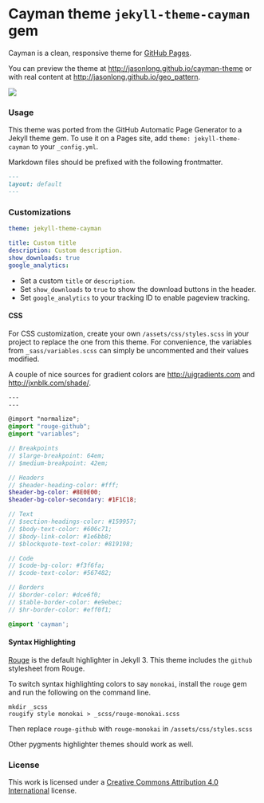 # Cayman theme `jekyll-theme-cayman` gem

Cayman is a clean, responsive theme for [GitHub Pages](https://pages.github.com).

You can preview the theme at http://jasonlong.github.io/cayman-theme or with real content at http://jasonlong.github.io/geo_pattern.

![](http://cl.ly/image/1T3r3d18311V/content)

### Usage

This theme was ported from the GitHub Automatic Page Generator to a Jekyll theme gem. To use it on a Pages site, add `theme: jekyll-theme-cayman` to your `_config.yml`.

Markdown files should be prefixed with the following frontmatter.

```md
---
layout: default
---

```

### Customizations

```yaml
theme: jekyll-theme-cayman

title: Custom title
description: Custom description.
show_downloads: true
google_analytics:
```

- Set a custom `title` or `description`.
- Set `show_downloads` to `true` to show the download buttons in the header.
- Set `google_analytics` to your tracking ID to enable pageview tracking.

#### CSS

For CSS customization, create your own `/assets/css/styles.scss` in your project to replace the one from this theme. For convenience, the variables from `_sass/variables.scss` can simply be uncommented and their values modified.

A couple of nice sources for gradient colors are http://uigradients.com and http://jxnblk.com/shade/.

```scss
---
---

@import "normalize";
@import "rouge-github";
@import "variables";

// Breakpoints
// $large-breakpoint: 64em;
// $medium-breakpoint: 42em;

// Headers
// $header-heading-color: #fff;
$header-bg-color: #8E0E00;
$header-bg-color-secondary: #1F1C18;

// Text
// $section-headings-color: #159957;
// $body-text-color: #606c71;
// $body-link-color: #1e6bb8;
// $blockquote-text-color: #819198;

// Code
// $code-bg-color: #f3f6fa;
// $code-text-color: #567482;

// Borders
// $border-color: #dce6f0;
// $table-border-color: #e9ebec;
// $hr-border-color: #eff0f1;

@import 'cayman';
```

#### Syntax Highlighting

[Rouge](http://rouge.jneen.net/) is the default highlighter in Jekyll 3. This theme includes the `github` stylesheet from Rouge.

To switch syntax highlighting colors to say `monokai`, install the `rouge` gem and run the following on the command line.

```
mkdir _scss
rougify style monokai > _scss/rouge-monokai.scss
```

Then replace `rouge-github` with `rouge-monokai` in `/assets/css/styles.scss`

Other pygments highlighter themes should work as well.


### License

This work is licensed under a [Creative Commons Attribution 4.0 International](http://creativecommons.org/licenses/by/4.0/) license.
